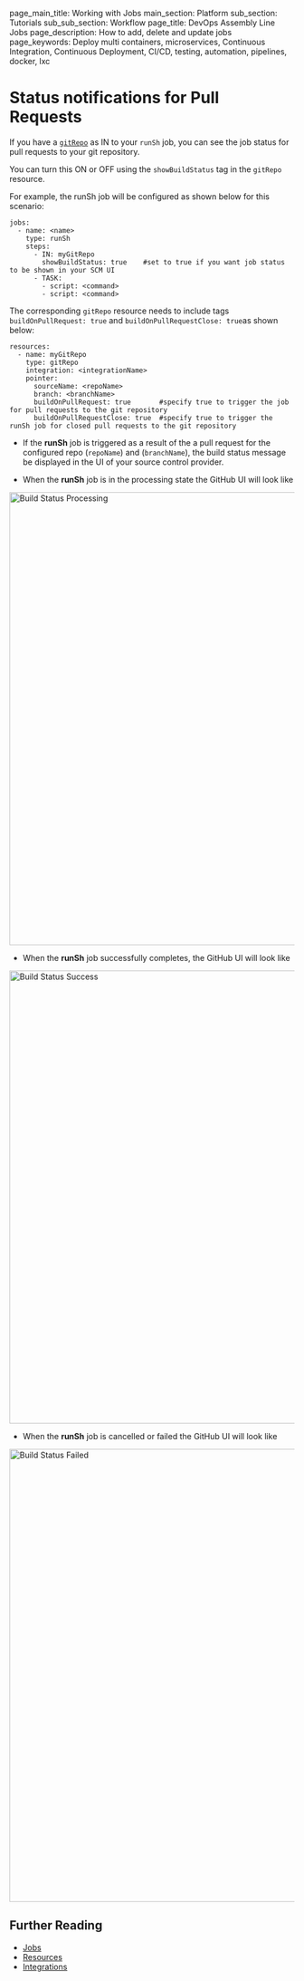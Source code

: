 page_main_title: Working with Jobs
main_section: Platform
sub_section: Tutorials
sub_sub_section: Workflow
page_title: DevOps Assembly Line Jobs
page_description: How to add, delete and update jobs
page_keywords: Deploy multi containers, microservices, Continuous Integration, Continuous Deployment, CI/CD, testing, automation, pipelines, docker, lxc

# Status notifications for Pull Requests

If you have a [`gitRepo`](/platform/workflow/resource/gitrepo/) as IN to your `runSh` job, you can see the job status for pull requests to your git repository.

You can turn this ON or OFF using the `showBuildStatus` tag in the `gitRepo` resource.

For example, the runSh job will be configured as shown below for this scenario:

```
jobs:
  - name: <name>                                
    type: runSh                             
    steps:                                      
      - IN: myGitRepo                           
        showBuildStatus: true    #set to true if you want job status to be shown in your SCM UI
      - TASK:
        - script: <command>
        - script: <command>

```

The corresponding  `gitRepo` resource needs to include tags `buildOnPullRequest: true` and `buildOnPullRequestClose: true`as shown below:

```
resources:
  - name: myGitRepo                             
    type: gitRepo                               
    integration: <integrationName>             
    pointer:
      sourceName: <repoName>                    
      branch: <branchName>                      
      buildOnPullRequest: true       #specify true to trigger the job for pull requests to the git repository
      buildOnPullRequestClose: true  #specify true to trigger the runSh job for closed pull requests to the git repository

```

* If the **runSh** job is triggered as a result of the a pull request for the configured repo (`repoName`) and (`branchName`), the build status message be displayed in the UI of your source control provider.

* When the **runSh** job is in the processing state the GitHub UI will look like
<img src="/images/platform/jobs/runCLI/processingBuildStatus.png" alt="Build Status Processing" style="width:800px;vertical-align: middle;display: block;margin-right: auto;"/>

* When the **runSh** job successfully completes, the GitHub UI will look like
<img src="/images/platform/jobs/runCLI/successBuildStatus.png" alt="Build Status Success" style="width:800px;vertical-align: middle;display: block;margin-right: auto;"/>

* When the **runSh** job is cancelled or failed the GitHub UI will look like
<img src="/images/platform/jobs/runCLI/failedBuildStatus.png" alt="Build Status Failed" style="width:800px;vertical-align: middle;display: block;margin-right: auto;"/>


## Further Reading
* [Jobs](/platform/workflow/job/overview)
* [Resources](/platform/workflow/resource/overview)
* [Integrations](/platform/integration/overview)
